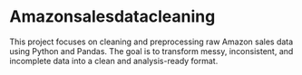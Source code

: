# Amazonsalesdatacleaning
This project focuses on cleaning and preprocessing raw Amazon sales data using Python and Pandas. The goal is to transform messy, inconsistent, and incomplete data into a clean and analysis-ready format.
